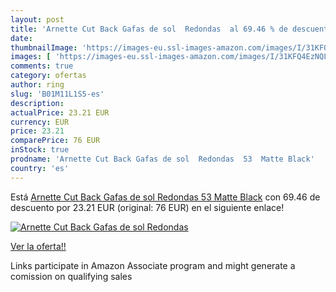 ```yaml
---
layout: post
title: 'Arnette Cut Back Gafas de sol  Redondas  al 69.46 % de descuento'
date: 
thumbnailImage: 'https://images-eu.ssl-images-amazon.com/images/I/31KFQ4EzNQL._SL200_.jpg'
images: [ 'https://images-eu.ssl-images-amazon.com/images/I/31KFQ4EzNQL._SL200_.jpg' ]
comments: true
category: ofertas
author: ring
slug: 'B01M11L1S5-es'
description:
actualPrice: 23.21 EUR
currency: EUR
price: 23.21
comparePrice: 76 EUR
inStock: true
prodname: 'Arnette Cut Back Gafas de sol  Redondas  53  Matte Black'
country: 'es'
---
```


Está [Arnette Cut Back Gafas de sol  Redondas  53  Matte Black](https://www.amazon.es/dp/B01M11L1S5/?tag=tolees-21) con 69.46 de descuento por 23.21 EUR (original: 76 EUR) en el siguiente enlace!

[![Arnette Cut Back Gafas de sol  Redondas ](https://images-eu.ssl-images-amazon.com/images/I/31KFQ4EzNQL._SL200_.jpg)](https://www.amazon.es/dp/B01M11L1S5/?tag=tolees-21)

[Ver la oferta!!](https://www.amazon.es/dp/B01M11L1S5/?tag=tolees-21)

Links participate in Amazon Associate program and might generate a comission on qualifying sales


